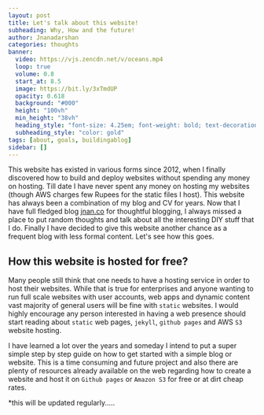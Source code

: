 ```yaml
---
layout: post
title: Let's talk about this website!
subheading: Why, How and the future!
author: Jnanadarshan
categories: thoughts
banner:
  video: https://vjs.zencdn.net/v/oceans.mp4
  loop: true
  volume: 0.8
  start_at: 8.5
  image: https://bit.ly/3xTmdUP
  opacity: 0.618
  background: "#000"
  height: "100vh"
  min_height: "38vh"
  heading_style: "font-size: 4.25em; font-weight: bold; text-decoration: underline"
  subheading_style: "color: gold"
tags: [about, goals, buildingablog]
sidebar: []
---
```


This website has existed in various forms since 2012, when I finally discovered how to build and deploy websites without spending any money on hosting. Till date I have never spent any money on hosting my websites (though AWS charges few Rupees for the static files I host). This website has always been a combination of my blog and CV for years. Now that I have full fledged blog [jnan.co](https://jnan.co) for thoughtful blogging, I always missed a place to put random thoughts and talk about all the interesting DIY stuff that I do. Finally I have decided to give this website another chance as a frequent blog with less formal content. Let's see how this goes.

## How this website is hosted for free?

Many people still think that one needs to have a hosting service in order to host their websites. While that is true for enterprises and anyone wanting to run full scale websites with user accounts, web apps and dynamic content vast majority of general users will be fine with `static` websites. I would highly encourage any person interested in having a web presence should start reading about `static` web pages, `jekyll`, `github pages` and AWS `S3` website hosting. 

I have learned a lot over the years and someday I intend to put a super simple step by step guide on how to get started with a simple blog or website. This is a time consuming and future project and also there are plenty of resources already available on the web regarding how to create a website and host it on `Github pages` or `Amazon S3` for free or at dirt cheap rates.

*this will be updated regularly.....

